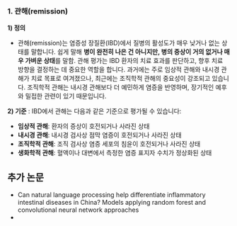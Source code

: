 ### 1. 관해(remission)
**1) 정의**
- 관해(remission)는 염증성 장질환(IBD)에서 질병의 활성도가 매우 낮거나 없는 상태를 말합니다. 
쉽게 말해 **병이 완전히 나은 건 아니지만, 병의 증상이 거의 없거나 매우 가벼운 상태**를 말함.
관해 평가는 IBD 환자의 치료 효과를 판단하고, 향후 치료 방향을 결정하는 데 중요한 역할을 합니다.
과거에는 주로 임상적 관해와 내시경 관해가 치료 목표로 여겨졌으나, 최근에는 조직학적 관해의 중요성이 강조되고 있습니다.
조직학적 관해는 내시경 관해보다 더 예민하게 염증을 반영하며, 장기적인 예후와 밀접한 관련이 있기 때문입니다.

**2) 기준** : IBD에서 관해는 다음과 같은 기준으로 평가될 수 있습니다:
- **임상적 관해**: 환자의 증상이 호전되거나 사라진 상태
- **내시경 관해**: 내시경 검사상 점막 염증이 호전되거나 사라진 상태
- **조직학적 관해**: 조직 검사상 염증 세포의 침윤이 호전되거나 사라진 상태
- **생화학적 관해**: 혈액이나 대변에서 측정한 염증 표지자 수치가 정상화된 상태



## 추가 논문
- Can natural language processing help differentiate inflammatory intestinal diseases in China? Models applying random forest and convolutional neural network approaches
- 
